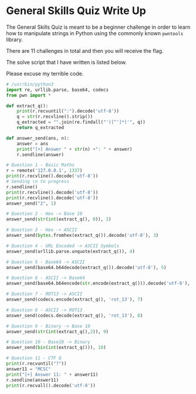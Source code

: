 # General Skills Quiz Write Up

The General Skills Quiz is meant to be a beginner challenge in order to learn how to manipulate strings in Python using the commonly known `pwntools` library.

There are 11 challenges in total and then you will receive the flag.

The solve script that I have written is listed below. 

Please excuse my terrible code.

```python
# /usr/bin/python3
import re, urllib.parse, base64, codecs
from pwn import *

def extract_q():
    print(r.recvuntil(":").decode('utf-8'))
    q = str(r.recvline().strip())
    q_extracted = "".join(re.findall("'([^']*)'", q))
    return q_extracted

def answer_send(ans, n):
    answer = ans
    print("[+] Answer " + str(n) +": " + answer)
    r.sendline(answer)

# Question 1 - Basic Maths
r = remote('127.0.0.1', 1337)
print(r.recvline().decode('utf-8'))
# Sending \n to progress
r.sendline()
print(r.recvline().decode('utf-8'))
print(r.recvline().decode('utf-8'))
answer_send("2", 1)

# Question 2 - Hex -> Base 10
answer_send(str(int(extract_q(), 0)), 2)

# Question 3 - Hex -> ASCII
answer_send(bytes.fromhex(extract_q()).decode('utf-8'), 3)

# Question 4 - URL Encoded -> ASCII Symbols
answer_send(urllib.parse.unquote(extract_q()), 4)

# Question 5 - Base64 -> ASCII
answer_send(base64.b64decode(extract_q()).decode('utf-8'), 5)

# Question 6 - ASCII -> Base64
answer_send(base64.b64encode(str.encode(extract_q())).decode('utf-8'), 6)

# Question 7 - ROT13 -> ASCII
answer_send(codecs.encode(extract_q(), 'rot_13'), 7)

# Question 8 - ASCII -> ROT13
answer_send(codecs.decode(extract_q(), 'rot_13'), 8)

# Question 9 - Binary -> Base 10
answer_send(str(int(extract_q(),2)), 9)

# Question 10 - Base10 -> Binary
answer_send(bin(int(extract_q())), 10)

# Question 11 - CTF Q
print(r.recvuntil("?"))
answer11 = "MCSC"
print("[+] Answer 11: " + answer11)
r.sendline(answer11)
print(r.recvall().decode('utf-8'))
```